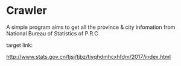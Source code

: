 # Crawler
A simple program aims to get all the province & city infomation from National Bureau of Statistics of P.R.C

target link:

http://www.stats.gov.cn/tjsj/tjbz/tjyqhdmhcxhfdm/2017/index.html
